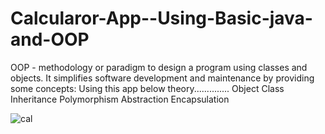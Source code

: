 # Calcularor-App--Using-Basic-java-and-OOP

OOP - methodology or paradigm to design a program using classes and objects. It simplifies software development and maintenance by providing some concepts:
Using this app below theory..............
Object
Class
Inheritance
Polymorphism
Abstraction
Encapsulation

![cal](https://user-images.githubusercontent.com/96324718/218490409-5d7543c9-b945-405d-800f-1814afe22948.PNG)
